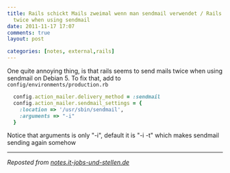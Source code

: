 ```yaml
---
title: Rails schickt Mails zweimal wenn man sendmail verwendet / Rails sent mails
  twice when using sendmail
date: 2011-11-17 17:07
comments: true
layout: post

categories: [notes, external,rails]
---
```

 One quite annoying thing, is that rails seems to send mails twice when using sendmail on Debian 5.
 To fix that, add to ```config/environments/production.rb```

```ruby
  config.action_mailer.delivery_method = :sendmail
  config.action_mailer.sendmail_settings = {
    :location => '/usr/sbin/sendmail',
    :arguments => "-i"
  }
```


 Notice that arguments is only "-i", default it is "-i -t" which makes sendmail sending again somehow

---
<i>Reposted from <a href='http://notes.it-jobs-und-stellen.de/notes/29' rel='canonical'>notes.it-jobs-und-stellen.de</a></i>
